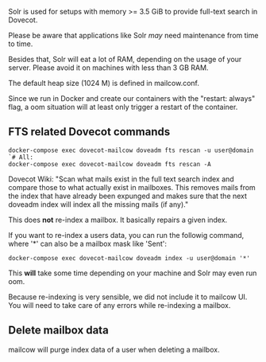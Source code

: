 Solr is used for setups with memory >= 3.5 GiB to provide full-text search in Dovecot.

Please be aware that applications like Solr _may_ need maintenance from time to time.

Besides that, Solr will eat a lot of RAM, depending on the usage of your server. Please avoid it on machines with less than 3 GB RAM.

The default heap size (1024 M) is defined in mailcow.conf.

Since we run in Docker and create our containers with the "restart: always" flag, a oom situation will at least only trigger a restart of the container.

## FTS related Dovecot commands

```
docker-compose exec dovecot-mailcow doveadm fts rescan -u user@domain
`# All:
docker-compose exec dovecot-mailcow doveadm fts rescan -A
```

Dovecot Wiki: "Scan what mails exist in the full text search index and compare those to what actually exist in mailboxes. This removes mails from the index that have already been expunged and makes sure that the next doveadm index will index all the missing mails (if any)."

This does **not** re-index a mailbox. It basically repairs a given index.

If you want to re-index a users data, you can run the followig command, where '*' can also be a mailbox mask like 'Sent':

```
docker-compose exec dovecot-mailcow doveadm index -u user@domain '*'
```

This **will** take some time depending on your machine and Solr may even run oom.

Because re-indexing is very sensible, we did not include it to mailcow UI. You will need to take care of any errors while re-indexing a mailbox.

## Delete mailbox data

mailcow will purge index data of a user when deleting a mailbox.
